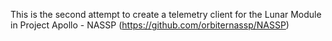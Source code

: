 This is the second attempt to create a telemetry client for the Lunar Module in Project Apollo - NASSP (https://github.com/orbiternassp/NASSP)
